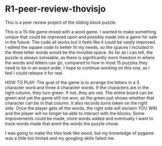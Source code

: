 # R1-peer-review-thovisjo
This is a peer review project of the sliding block puzzle.

This is a 15-tile game mixed with a word game. I wanted to make something unique that could be improved upon and possibly made into a game for sale in the future.
The code all works but it feels like it could be vastly improved. I edited the square code to better fit my needs, so the spaces I included in the three letter words would be the invisible space. As far as I can tell, the puzzle is always solveable, as there is significantly more freedom in where the words and letters can go, compared to how in most 15 puzzles they need to be in an exact order. I hope to continue working on this one, as I feel I could release it for real.

HOW TO PLAY:
The goal of the game is to arrange the letters in a 3 character word and three 4 character words. If the characters are in the right column, they turn green. If not, they are red. The entire board can be green and yet the game still not won, as the green just shows whether that character can be in that column. It also records turns taken on the right side. Once the player gets all the words, the right side will exclaim YOU WIN and the player will no longer be able to interact with the blocks. Some improvements could be made, more words added and eventually I want to track words made that arent the words the puzzle chose. 

I was going to make the tiles look like wood, but my knowledge of pygame was a little too limited and my googling skills failed me.
